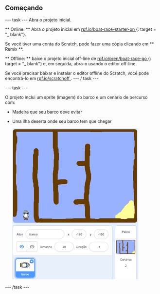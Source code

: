 ## Começando

\--- task \--- Abra o projeto inicial.

** Online: ** Abra o projeto inicial em [ rpf.io/boat-race-starter-on ](http://rpf.io/boat-race-starter-on) {: target = "_ blank"}.

Se você tiver uma conta do Scratch, pode fazer uma cópia clicando em ** Remix **.

** Offline: ** baixe o projeto inicial off-line de [ rpf.io/p/en/boat-race-go ](http://rpf.io/p/en/boat-race-go) {: target = "_ blank"} e, em seguida, abra-o usando o editor off-line.

Se você precisar baixar e instalar o editor offline do Scratch, você pode encontrá-lo em [ rpf.io/scratchoff ](http://rpf.io/scratchoff). \--- / task \---

\--- task \---

O projeto inclui um sprite (imagem) do barco e um cenário de percurso com:

- Madeira que seu barco deve evitar
- Uma ilha deserta onde seu barco tem que chegar
    
    ![screenshot](images/boat-starter.png)

\--- /task \---
